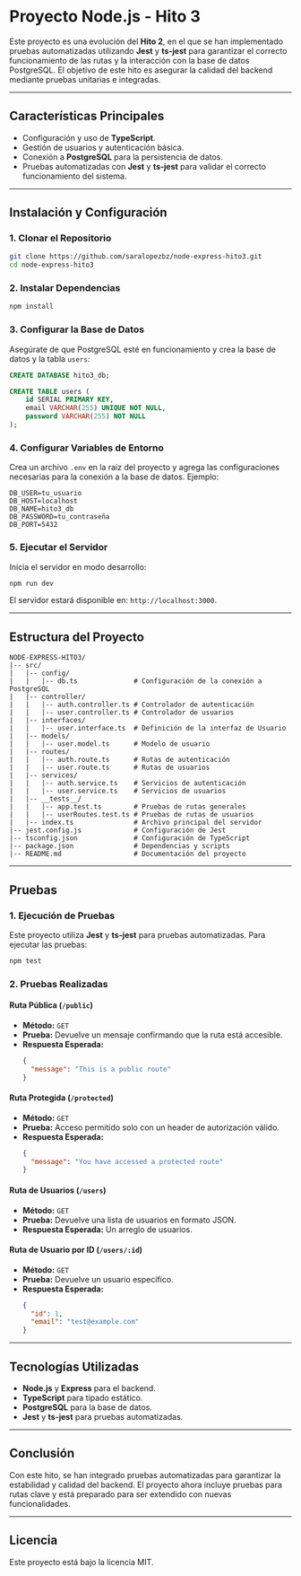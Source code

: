 # **Proyecto Node.js - Hito 3**

Este proyecto es una evolución del **Hito 2**, en el que se han implementado pruebas automatizadas utilizando **Jest** y **ts-jest** para garantizar el correcto funcionamiento de las rutas y la interacción con la base de datos PostgreSQL. El objetivo de este hito es asegurar la calidad del backend mediante pruebas unitarias e integradas.

---

## **Características Principales**

- Configuración y uso de **TypeScript**.
- Gestión de usuarios y autenticación básica.
- Conexión a **PostgreSQL** para la persistencia de datos.
- Pruebas automatizadas con **Jest** y **ts-jest** para validar el correcto funcionamiento del sistema.

---

## **Instalación y Configuración**

### **1. Clonar el Repositorio**
```bash
git clone https://github.com/saralopezbz/node-express-hito3.git
cd node-express-hito3
```

### **2. Instalar Dependencias**
```bash
npm install
```

### **3. Configurar la Base de Datos**
Asegúrate de que PostgreSQL esté en funcionamiento y crea la base de datos y la tabla `users`:

```sql
CREATE DATABASE hito3_db;

CREATE TABLE users (
    id SERIAL PRIMARY KEY,
    email VARCHAR(255) UNIQUE NOT NULL,
    password VARCHAR(255) NOT NULL
);
```

### **4. Configurar Variables de Entorno**
Crea un archivo `.env` en la raíz del proyecto y agrega las configuraciones necesarias para la conexión a la base de datos. Ejemplo:
```
DB_USER=tu_usuario
DB_HOST=localhost
DB_NAME=hito3_db
DB_PASSWORD=tu_contraseña
DB_PORT=5432
```

### **5. Ejecutar el Servidor**
Inicia el servidor en modo desarrollo:
```bash
npm run dev
```

El servidor estará disponible en: `http://localhost:3000`.

---

## **Estructura del Proyecto**

```plaintext
NODE-EXPRESS-HITO3/
|-- src/
|   |-- config/
|   |   |-- db.ts              # Configuración de la conexión a PostgreSQL
|   |-- controller/
|   |   |-- auth.controller.ts # Controlador de autenticación
|   |   |-- user.controller.ts # Controlador de usuarios
|   |-- interfaces/
|   |   |-- user.interface.ts  # Definición de la interfaz de Usuario
|   |-- models/
|   |   |-- user.model.ts      # Modelo de usuario
|   |-- routes/
|   |   |-- auth.route.ts      # Rutas de autenticación
|   |   |-- user.route.ts      # Rutas de usuarios
|   |-- services/
|   |   |-- auth.service.ts    # Servicios de autenticación
|   |   |-- user.service.ts    # Servicios de usuarios
|   |-- __tests__/
|   |   |-- app.test.ts        # Pruebas de rutas generales
|   |   |-- userRoutes.test.ts # Pruebas de rutas de usuarios
|   |-- index.ts               # Archivo principal del servidor
|-- jest.config.js             # Configuración de Jest
|-- tsconfig.json              # Configuración de TypeScript
|-- package.json               # Dependencias y scripts
|-- README.md                  # Documentación del proyecto
```

---

## **Pruebas**

### **1. Ejecución de Pruebas**
Este proyecto utiliza **Jest** y **ts-jest** para pruebas automatizadas. Para ejecutar las pruebas:
```bash
npm test
```

### **2. Pruebas Realizadas**
#### **Ruta Pública (`/public`)**
- **Método:** `GET`
- **Prueba:** Devuelve un mensaje confirmando que la ruta está accesible.
- **Respuesta Esperada:**
  ```json
  {
    "message": "This is a public route"
  }
  ```

#### **Ruta Protegida (`/protected`)**
- **Método:** `GET`
- **Prueba:** Acceso permitido solo con un header de autorización válido.
- **Respuesta Esperada:**
  ```json
  {
    "message": "You have accessed a protected route"
  }
  ```

#### **Ruta de Usuarios (`/users`)**
- **Método:** `GET`
- **Prueba:** Devuelve una lista de usuarios en formato JSON.
- **Respuesta Esperada:** Un arreglo de usuarios.

#### **Ruta de Usuario por ID (`/users/:id`)**
- **Método:** `GET`
- **Prueba:** Devuelve un usuario específico.
- **Respuesta Esperada:**
  ```json
  {
    "id": 1,
    "email": "test@example.com"
  }
  ```

---

## **Tecnologías Utilizadas**

- **Node.js** y **Express** para el backend.
- **TypeScript** para tipado estático.
- **PostgreSQL** para la base de datos.
- **Jest** y **ts-jest** para pruebas automatizadas.

---

## **Conclusión**
Con este hito, se han integrado pruebas automatizadas para garantizar la estabilidad y calidad del backend. El proyecto ahora incluye pruebas para rutas clave y está preparado para ser extendido con nuevas funcionalidades.

---

## **Licencia**
Este proyecto está bajo la licencia MIT.
